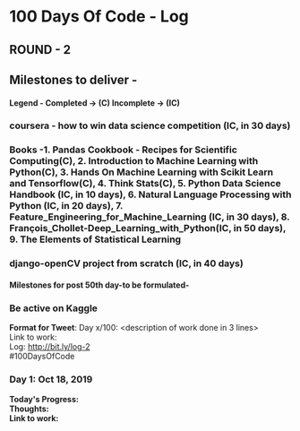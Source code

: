 # 100 Days Of Code - Log

## ROUND - 2

## Milestones to deliver - 
#### Legend - Completed -> (C) Incomplete -> (IC)
### coursera - how to win data science competition  (IC, in 30 days) 
### Books -1. Pandas Cookbook - Recipes for Scientific Computing(C), 2. Introduction to Machine Learning with Python(C), 3. Hands On Machine Learning with Scikit Learn and Tensorflow(C), 4. Think Stats(C),  5. Python Data Science Handbook (IC, in 10 days), 6. Natural Language Processing with Python (IC, in 20 days), 7. Feature_Engineering_for_Machine_Learning (IC, in 30 days), 8. François_Chollet-Deep_Learning_with_Python(IC, in 50 days), 9. The Elements of Statistical Learning 
### django-openCV project from scratch (IC, in 40 days)
#### Milestones for post 50th day-to be formulated-
### Be active on Kaggle

**Format for Tweet**:
Day x/100: <description of work done in 3 lines><br>
Link to work: <if required><br>
Log: http://bit.ly/log-2<br>
#100DaysOfCode
  
### Day 1: Oct 18, 2019 
**Today's Progress:** <br>
**Thoughts:** <br>
**Link to work:**
